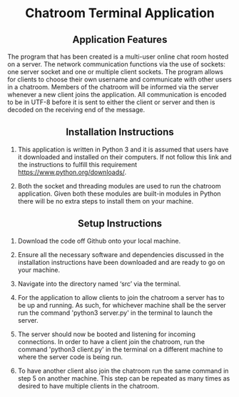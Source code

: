 # <center>Chatroom Terminal Application<center> #

## <center>Application Features<center> ##
The program that has been created is a multi-user online chat room hosted on a server. The network communication functions via the use of sockets: one server socket and one or multiple client sockets. The program allows for clients to choose their own username and communicate with other users in a chatroom. Members of the chatroom will be informed via the server whenever a new client joins the application. All communication is encoded to be in UTF-8 before it is sent to either the client or server and then is decoded on the receiving end of the message.


## <center>Installation Instructions<center> ##
1. This application is written in Python 3 and it is assumed that users have it downloaded and installed on their computers. If not follow this link and the instructions to fulfill this requirement https://www.python.org/downloads/.

2. Both the socket and threading modules are used to run the chatroom application. Given both these modules are built-in modules in Python there will be no extra steps to install them on your machine.

## <center>Setup Instructions<center> ##
1. Download the code off Github onto your local machine.

2. Ensure all the necessary software and dependencies discussed in the installation instructions have been downloaded and are ready to go on your machine.

3. Navigate into the directory named ‘src’ via the terminal.

4. For the application to allow clients to join the chatroom a server has to be up and running. As such, for whichever machine shall be the server run the command 'python3 server.py' in the terminal to launch the server.

5. The server should now be booted and listening for incoming connections. In order to have a client join the chatroom, run the command 'python3 client.py' in the terminal on a different machine to where the server code is being run.

6. To have another client also join the chatroom run the same command in step 5 on another machine. This step can be repeated as many times as desired to have multiple clients in the chatroom.